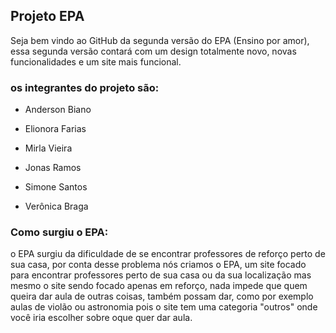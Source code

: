 ## Projeto EPA

Seja bem vindo ao GitHub da segunda versão do EPA (Ensino por amor), essa segunda versão contará com um design totalmente novo, novas funcionalidades e um site mais funcional.



### os integrantes do projeto são:

- Anderson Biano

- Elionora Farias

- Mirla Vieira

- Jonas Ramos

- Simone Santos 

- Verônica Braga

 

### Como surgiu o EPA:

o EPA surgiu da dificuldade de se encontrar professores de reforço perto de sua casa, por conta desse problema nós criamos o EPA, um site focado para encontrar professores perto de sua casa ou da sua localização mas mesmo o site sendo focado apenas em reforço, nada impede que quem queira dar aula de outras coisas, também possam dar, como por exemplo aulas de violão ou astronomia pois o site tem uma categoria "outros" onde você iria escolher sobre oque quer dar aula.




